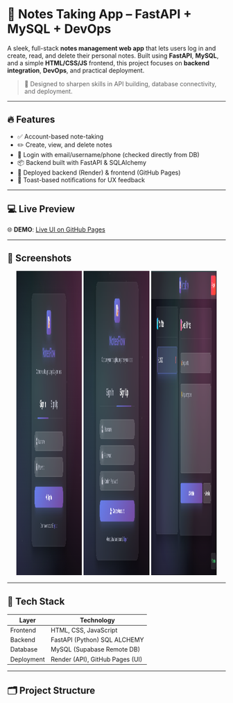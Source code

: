 # 📝 Notes Taking App – FastAPI + MySQL + DevOps

A sleek, full-stack **notes management web app** that lets users log in and create, read, and delete their personal notes. Built using **FastAPI**, **MySQL**, and a simple **HTML/CSS/JS** frontend, this project focuses on **backend integration**, **DevOps**, and practical deployment.

> 🔧 Designed to sharpen skills in API building, database connectivity, and deployment.

---

## 🔥 Features

- ✅ Account-based note-taking
- ✏️ Create, view, and delete notes
- 🧠 Login with email/username/phone (checked directly from DB)
- 📦 Backend built with FastAPI & SQLAlchemy
- 🚀 Deployed backend (Render) & frontend (GitHub Pages)
- 🧃 Toast-based notifications for UX feedback

---

## 💻 Live Preview

🌐 **DEMO**: [Live UI on GitHub Pages](https://muzamilalisuleman.github.io/NOTE-TAKING-FULL-STACK-APP/)

---

## 📸 Screenshots

<div align="center">
  <img src="https://raw.githubusercontent.com/MUZAMILALISULEMAN/NOTE-TAKING-FULL-STACK-APP/main/imgs/1.png" width="30%"  height="700px"/>
  <img src="https://raw.githubusercontent.com/MUZAMILALISULEMAN/NOTE-TAKING-FULL-STACK-APP/main/imgs/2.png" width="30%"  height=700px"/>
  <img src="https://raw.githubusercontent.com/MUZAMILALISULEMAN/NOTE-TAKING-FULL-STACK-APP/main/imgs/3.png" width="30%"  height="700px"/>
</div>

---

## 🧰 Tech Stack

| Layer       | Technology                      |
|-------------|---------------------------------|
| Frontend    | HTML, CSS, JavaScript           |
| Backend     | FastAPI (Python) SQL ALCHEMY    |
| Database    | MySQL (Supabase Remote DB)      |
| Deployment  | Render (API), GitHub Pages (UI) |

---

## 🗂️ Project Structure


